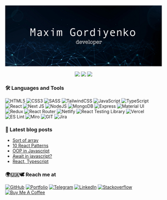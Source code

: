 <p align="center">
  <img src="assets/net.jpg">
</p>

<p align="center">
  <img src="https://shields.io/github/stars/MaximGordiyenko">
  <img src="https://img.shields.io/github/followers/MaximGordiyenko">
  <img src="https://img.shields.io/static/v1?label=%F0%9F%8C%9F&message=Love%20coding&style=style=flat&color=red">
</p>

### 🛠 Languages and Tools

![HTML5](https://img.shields.io/badge/html5-%23E34F26.svg?style=flat-square&logo=html5&logoColor=white)
![CSS3](https://img.shields.io/badge/css3-%231572B6.svg?style=flat-square&logo=css3&logoColor=white)
![SASS](https://img.shields.io/badge/SASS-hotpink.svg?style=flat-square&logo=SASS&logoColor=white)
![TailwindCSS](https://img.shields.io/badge/tailwindcss-%2338B2AC.svg?style=flat-square&logo=tailwind-css&logoColor=white)
![JavaScript](https://img.shields.io/badge/javascript-%23323330.svg?style=flat-square&logo=javascript&logoColor=%23F7DF1E)
![TypeScript](https://img.shields.io/badge/typescript-%23007ACC.svg?style=flat-square&logo=typescript&logoColor=white)
![React](https://img.shields.io/badge/react-%2320232a.svg?style=flat-square&logo=react&logoColor=%2361DAFB)
![Next JS](https://img.shields.io/badge/Nextjs-black?style=flat-square&logo=next.js&logoColor=white)
![NodeJS](https://img.shields.io/badge/node.js-6DA55F?style=flat-square&logo=node.js&logoColor=white)
![MongoDB](https://img.shields.io/badge/MongoDB-%234ea94b.svg?style=flat-square&logo=mongodb&logoColor=white)
![Express](https://img.shields.io/badge/Express.js-404D59?style=for-the-badge)
![Material UI](https://img.shields.io/badge/Material--UI-0081CB?style=for-the-badge&logo=material-ui&logoColor=white)
![Redux](https://img.shields.io/badge/Redux-593D88?style=for-the-badge&logo=redux&logoColor=white)
![React Router](https://img.shields.io/badge/React_Router-CA4245?style=for-the-badge&logo=react-router&logoColor=white)
![Netlify](https://img.shields.io/badge/Netlify-00C7B7?style=for-the-badge&logo=netlify&logoColor=white)
![React Testing Library](https://img.shields.io/badge/testing%20library-323330?style=for-the-badge&logo=testing-library&logoColor=red)
![Vercel](https://img.shields.io/badge/Vercel-000000?style=for-the-badge&logo=vercel&logoColor=white)
![ES Lint](https://img.shields.io/badge/eslint-3A33D1?style=for-the-badge&logo=eslint&logoColor=white)
![Miro](https://img.shields.io/badge/Miro-050038?style=for-the-badge&logo=Miro&logoColor=white)
![GIT](https://img.shields.io/badge/GIT-E44C30?style=for-the-badge&logo=git&logoColor=white)
![Jira](https://img.shields.io/badge/Jira-0052CC?style=for-the-badge&logo=Jira&logoColor=white)

### 📒 Latest blog posts

<!-- start-blog-posts -->
- [Sort of array](https://blog.magxgor.com/post/sort-of-array)
- [10 React Patterns](https://blog.magxgor.com/post/usefull-react-patterns)
- [OOP in Javascript](https://blog.magxgor.com/post/Javasript-OOP)
- [Await in javascript?](https://blog.magxgor.com/post/await-javascript)
- [React, Typescript](https://blog.magxgor.com/post/typescript)
<!-- end-blog-posts -->

### 🌍🇺🇦🕊 Reach me at

[![GitHub](https://img.shields.io/badge/github-%23121011.svg?style=for-the-badge&logo=github&logoColor=white)](https://github.com/MaximGordiyenko)
[![Portfolio](https://img.shields.io/badge/website-33?style=for-the-badge&logo=About.me&logoColor=black)](https://maximhordiienko.vercel.app)
[![Telegram](https://img.shields.io/badge/Telegram-2CA5E0?style=for-the-badge&logo=telegram&logoColor=white)](https://telegram.me/MaximGordiyenko)
[![LinkedIn](https://img.shields.io/badge/LinkedIn-0077B5?style=for-the-badge&logo=linkedin&logoColor=white)](https://www.linkedin.com/in/maxim-gordiyenko/)
[![Stackoverflow](https://aleen42.github.io/badges/src/stackoverflow.svg)](https://stackoverflow.com/users/5420542/maxim-gordiyenko)
<a href="https://www.buymeacoffee.com/maximhordiienko" target="_blank" rel="noreferrer nofollow">
  <img src="https://cdn.buymeacoffee.com/buttons/default-red.png" alt="Buy Me A Coffee" height="40" width="170" >
</a>